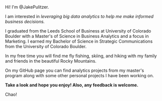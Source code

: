 Hi! I'm @JakePulitzer. 

I am interested in _leveraging big data analytics to help me make informed business decisions._

I graduated from the Leeds School of Business at University of Colorado Boulder with a Master's of Science in Business Analytics and a focus in Marketing. I earned my Bachelor of Science in Strategic Communications from the University of Colorado Boulder. 

In my free time you will find me fly fishing, skiing, and hiking with my family and friends in the beautiful Rocky Mountains.  

On my GitHub page you can find analytics projects from my master's program along with some other personal projects I have been working on. 

**Take a look and hope you enjoy! Also, any feedback is welcome.**

Chao!
